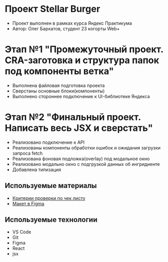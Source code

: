 # **Проект Stellar Burger**
- Проект выполнен в рамках курса Яндекс Практикума
- Автор: Олег Бархатов, студент 23 когорты Web+
# Этап №1 "Промежуточный проект. CRA-заготовка и структура папок под компоненты ветка"
- Выполнена файловая подготовка проекта
- Сверстаны основные блоки(компоненты)
- Выполнено стороннее подключение к UI-библиотеке Яндекса
# Этап №2 "Финальный проект. Написать весь JSX и сверстать"
- Реализовано подключение к API
- Реализованы компоненты обработки ошибок и ожидания загрузки запроса fetch
- Реализована фоновая подложка(overlay) под модальное окно
- Реализовано модально окно с подгрузкой данных об ингридиенте
- Добавлена типизация 
## Используемые материалы
- [Критерии проверки по чек листу](https://code.s3.yandex.net/web-plus/checklists/checklist_pdf/checklist_7.pdf)
- [Макет в Figma](https://www.figma.com/file/ocw9a6hNGeAejl4F3G9fp8/React-_-Проектные-задачи-(3-месяца)_external_link?node-id=2973%3A2032&mode=dev)
## Используемые технологии
- VS Code
- Git
- Figma
- React
- jsx



